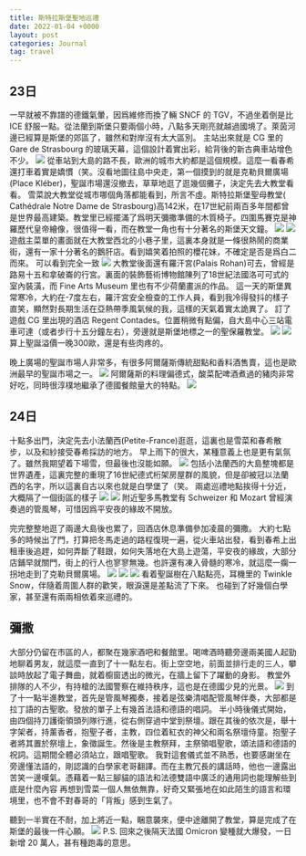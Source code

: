 ```yaml
---
title: 斯特拉斯堡聖地巡禮
date: 2022-01-04 +0000
layout: post
categories: Journal
tag: travel
---
```


## 23日
一早就被不靠譜的德鐵氣暈，因爲維修而換了輛 SNCF 的 TGV，不過坐着倒是比 ICE 舒服一點。從法蘭到斯堡只要兩個小時，八點多天剛亮就越過國境了。萊茵河邊已經算是斯堡的郊區了，雖然和對岸沒有太大區別。
主站出來就是 CG 里的 Gare de Strasbourg 的玻璃天幕，這個設計着實出彩，給背後的新古典車站增色不少。
![][image-1]
從車站到大島的路不長，歐洲的城市大約都是這個規模。這麼一看春希還打車着實是嬌慣（笑。沒看地圖往島中央走，第一個摸到的就是克勒貝爾廣場(Place Kléber)，聖誕市場還沒撤去，草草地逛了逛幾個攤子，決定先去大教堂看看。
雪菜說大教堂從城市哪個角落都能看到，所言不虛。斯特拉斯堡聖母教堂(
Cathédrale Notre Dame de Strasbourg)高142米，在17世紀前兩百多年間都曾是世界最高建築。教堂里已經擺滿了爲明天彌撒準備的木質椅子。四圍馬賽克是神羅歷代皇帝繪像，很值得一看，而在教堂一角也有十分著名的斯堡天文鐘。
![][image-2]
![][image-3]
遊戲主菜單的畫面就在大教堂西北的小巷子里，這裏本身就是一條很熱鬧的商業街，還有一家十分著名的鵝肝店。看到嬉笑着拍照的櫻花妹，不確定是否是爲白二而來。
可以看到完全一致
![][image-4]
大教堂後面還有羅汗宮(Palais Rohan)可去，曾經是路易十五和拿破崙的行宮。裏面的裝飾藝術博物館陳列了18世紀法國洛可可式的室內裝潢，而 Fine Arts Museum 里也有不少荷蘭畫派的作品。
這一天的斯堡異常寒冷，大約在-7度左右，羅汗宮安全檢查的工作人員，看到我冷得發抖的樣子直笑，顯然對長期生活在亞熱帶季風氣候的我，這樣的天氣着實太詭異了。
訂了遊戲 CG 里出現的酒店 Regent Contades。位置稍微有點偏，自大島中心三站電車可達（或者步行十五分鐘左右），旁邊就是斯堡地標之一的聖保羅教堂。
![][image-5]
![][image-6]
算上聖誕溢價一晚300歐，還是有些肉疼的。

晚上廣場的聖誕市場人非常多，有很多阿爾薩斯傳統甜點和香料酒售賣，這也是歐洲最早的聖誕市場之一。
![][image-7]
阿爾薩斯的料理偏德式，酸菜配啤酒煮過的豬肉非常好吃，同時很淳樸地繼承了德國餐館量大的特點。
![][image-8]
## 24日
十點多出門，決定先去小法蘭西(Petite-France)逛逛，這裏也是雪菜和春希散步，以及和紗接受春希採訪的地方。
早上雨下的很大，某種意義上也是更有氣氛了。雖然我期望着下場雪，但最後也沒能如願。
![][image-9]
包括小法蘭西的大島整塊都是世界遺產，這裏完整的重現了16世紀德式桁架房屋群的風貌，但是卻被冠以法蘭西的名字，所以這裏自古以來也就是白學堡了（笑。
兩處巡禮地點挨得十分近，大概隔了一個街區的樣子
![][image-10]
![][image-11]
附近聖多馬教堂有 Schweizer 和 Mozart 曾經演奏過的管風琴，可惜因爲平安夜的緣故不開放。

完完整整地逛了兩邊大島後也累了，回酒店休息準備參加凌晨的彌撒。
大約七點多的時候出了門，打算把冬馬走過的路程復現一遍，從火車站出發，看到春希上出租車後追趕，如何弄斷了鞋跟，如何失落地在大島上遊蕩，平安夜的緣故，大部分店鋪早就關門，街上的行人也寥寥無幾。也許還有凍入骨髓的寒冷，就這麼一瘸一拐地走到了克勒貝爾廣場。
![][image-12]
![][image-13]
![][image-14]
看着聖誕樹在八點點亮，耳機里的 Twinkle Snow，伴隨着周圍人群的歡笑，眼淚還是差點流了下來。
也碰到了好幾個白學家，甚至還有兩兩相依着來巡禮的。
## 彌撒
大部分仍留在市區的人，都聚在幾家酒吧和餐館里。喝啤酒時聽旁邊兩美國人起勁地聊着男友，就這麼一直到了十一點左右。街上空空地，前面並排行走的三人，攀談時放起了電子舞曲，就着櫥窗透出的微光，在牆上留下了躍動的身影。
教堂外排隊的人不少，有持槍的法國警察在維持秩序，這也是在德國少見的光景。
![][image-15]
到了十一點半進教堂，首先是管風琴獨奏，接着是弦樂清唱配管風琴伴奏，大部都是拉丁語的古聖歌。發放的單子上有幾首法語和德語的唱詞。
半小時後儀式開始，由四個持刀護衛領頭列隊行進，從右側穿過中堂到祭壇。跟在其後的依次是，舉十字架者，持薰香者，抱聖子者，主教，四位着紅衣的神父和兩名祭壇侍童。抱聖子者將其置於祭壇上，象徵誕生。然後是主教祭拜，主祭領唱聖歌，頌法語和德語的祝詞。這期間全體必須站立，跟唱聖歌。
我對這套儀式並不熟悉，也要感謝坐在旁邊懂法語的，剛認識的白學家老哥翻譯。而在主教冗長的講話時，他也一邊露出苦笑一邊嘆氣。憑藉着一點三腳貓的語法和法德雙語中廣泛的通用詞也能理解些到底是什麼內容
再想到雪菜一個人無依無靠，好奇又緊張地在如此陌生的語言和環境里，也不會不對春哥的「背叛」感到生氣了。

聽到一半實在不耐，加上將近一點，睏意襲來，便中途離開了教堂，算是完成了在斯堡的最後一件心願。
![][image-16]
P.S. 回來之後隔天法國 Omicron 變種就大爆發，一日新增 20 萬人，甚有種跑毒的意思。 

[image-1]:	https://lain.bgm.tv/pic/photo/l/a8/8d/529886_5MB55.jpg
[image-2]:	https://lain.bgm.tv/pic/photo/l/a8/8d/529886_m5Z5I.jpg
[image-3]:	https://lain.bgm.tv/pic/photo/l/a8/8d/529886_1pM1m.jpg
[image-4]:	https://lain.bgm.tv/pic/photo/l/a8/8d/529886_hMj6l.jpg
[image-5]:	https://lain.bgm.tv/pic/photo/l/a8/8d/529886_65RpO.jpg
[image-6]:	https://lain.bgm.tv/pic/photo/l/a8/8d/529886_0ud2W.jpg
[image-7]:	https://lain.bgm.tv/pic/photo/l/a8/8d/529886_0FITo.jpg
[image-8]:	https://lain.bgm.tv/pic/photo/l/a8/8d/529886_sjQw7.jpg
[image-9]:	https://lain.bgm.tv/pic/photo/l/a8/8d/529886_MZQwr.jpg
[image-10]:	https://lain.bgm.tv/pic/photo/l/a8/8d/529886_K8pk3.jpg
[image-11]:	https://lain.bgm.tv/pic/photo/l/a8/8d/529886_zP3Vg.jpg
[image-12]:	https://lain.bgm.tv/pic/photo/l/a8/8d/529886_oxMz7.jpg
[image-13]:	https://lain.bgm.tv/pic/photo/l/a8/8d/529886_4HehS.jpg
[image-14]:	https://lain.bgm.tv/pic/photo/l/a8/8d/529886_M3L8L.jpg
[image-15]:	https://lain.bgm.tv/pic/photo/l/a8/8d/529886_nN2aU.jpg
[image-16]:	https://lain.bgm.tv/pic/photo/l/a8/8d/529886_KccA1.jpg
